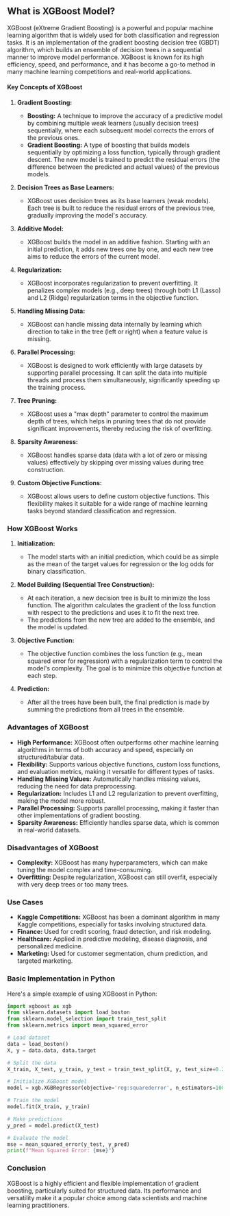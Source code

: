 ## What is XGBoost Model?

XGBoost (eXtreme Gradient Boosting) is a powerful and popular machine learning algorithm that is widely used for both classification and regression tasks. It is an implementation of the gradient boosting decision tree (GBDT) algorithm, which builds an ensemble of decision trees in a sequential manner to improve model performance. XGBoost is known for its high efficiency, speed, and performance, and it has become a go-to method in many machine learning competitions and real-world applications.

#### Key Concepts of XGBoost

1. **Gradient Boosting:**
   - **Boosting:** A technique to improve the accuracy of a predictive model by combining multiple weak learners (usually decision trees) sequentially, where each subsequent model corrects the errors of the previous ones.
   - **Gradient Boosting:** A type of boosting that builds models sequentially by optimizing a loss function, typically through gradient descent. The new model is trained to predict the residual errors (the difference between the predicted and actual values) of the previous models.

2. **Decision Trees as Base Learners:**
   - XGBoost uses decision trees as its base learners (weak models). Each tree is built to reduce the residual errors of the previous tree, gradually improving the model's accuracy.

3. **Additive Model:**
   - XGBoost builds the model in an additive fashion. Starting with an initial prediction, it adds new trees one by one, and each new tree aims to reduce the errors of the current model.

4. **Regularization:**
   - XGBoost incorporates regularization to prevent overfitting. It penalizes complex models (e.g., deep trees) through both L1 (Lasso) and L2 (Ridge) regularization terms in the objective function.

5. **Handling Missing Data:**
   - XGBoost can handle missing data internally by learning which direction to take in the tree (left or right) when a feature value is missing.

6. **Parallel Processing:**
   - XGBoost is designed to work efficiently with large datasets by supporting parallel processing. It can split the data into multiple threads and process them simultaneously, significantly speeding up the training process.

7. **Tree Pruning:**
   - XGBoost uses a "max depth" parameter to control the maximum depth of trees, which helps in pruning trees that do not provide significant improvements, thereby reducing the risk of overfitting.

8. **Sparsity Awareness:**
   - XGBoost handles sparse data (data with a lot of zero or missing values) effectively by skipping over missing values during tree construction.

9. **Custom Objective Functions:**
   - XGBoost allows users to define custom objective functions. This flexibility makes it suitable for a wide range of machine learning tasks beyond standard classification and regression.

### How XGBoost Works

1. **Initialization:**
   - The model starts with an initial prediction, which could be as simple as the mean of the target values for regression or the log odds for binary classification.

2. **Model Building (Sequential Tree Construction):**
   - At each iteration, a new decision tree is built to minimize the loss function. The algorithm calculates the gradient of the loss function with respect to the predictions and uses it to fit the next tree.
   - The predictions from the new tree are added to the ensemble, and the model is updated.

3. **Objective Function:**
   - The objective function combines the loss function (e.g., mean squared error for regression) with a regularization term to control the model's complexity. The goal is to minimize this objective function at each step.

4. **Prediction:**
   - After all the trees have been built, the final prediction is made by summing the predictions from all trees in the ensemble.

### Advantages of XGBoost

- **High Performance:** XGBoost often outperforms other machine learning algorithms in terms of both accuracy and speed, especially on structured/tabular data.
- **Flexibility:** Supports various objective functions, custom loss functions, and evaluation metrics, making it versatile for different types of tasks.
- **Handling Missing Values:** Automatically handles missing values, reducing the need for data preprocessing.
- **Regularization:** Includes L1 and L2 regularization to prevent overfitting, making the model more robust.
- **Parallel Processing:** Supports parallel processing, making it faster than other implementations of gradient boosting.
- **Sparsity Awareness:** Efficiently handles sparse data, which is common in real-world datasets.

### Disadvantages of XGBoost

- **Complexity:** XGBoost has many hyperparameters, which can make tuning the model complex and time-consuming.
- **Overfitting:** Despite regularization, XGBoost can still overfit, especially with very deep trees or too many trees.

### Use Cases

- **Kaggle Competitions:** XGBoost has been a dominant algorithm in many Kaggle competitions, especially for tasks involving structured data.
- **Finance:** Used for credit scoring, fraud detection, and risk modeling.
- **Healthcare:** Applied in predictive modeling, disease diagnosis, and personalized medicine.
- **Marketing:** Used for customer segmentation, churn prediction, and targeted marketing.

### Basic Implementation in Python

Here's a simple example of using XGBoost in Python:

```python
import xgboost as xgb
from sklearn.datasets import load_boston
from sklearn.model_selection import train_test_split
from sklearn.metrics import mean_squared_error

# Load dataset
data = load_boston()
X, y = data.data, data.target

# Split the data
X_train, X_test, y_train, y_test = train_test_split(X, y, test_size=0.2, random_state=42)

# Initialize XGBoost model
model = xgb.XGBRegressor(objective='reg:squarederror', n_estimators=100, max_depth=4, learning_rate=0.1)

# Train the model
model.fit(X_train, y_train)

# Make predictions
y_pred = model.predict(X_test)

# Evaluate the model
mse = mean_squared_error(y_test, y_pred)
print(f"Mean Squared Error: {mse}")
```

### Conclusion

XGBoost is a highly efficient and flexible implementation of gradient boosting, particularly suited for structured data. Its performance and versatility make it a popular choice among data scientists and machine learning practitioners.